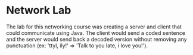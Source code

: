 # Network Lab

The lab for this networking course was creating a server and client that could communicate using Java. The client would send a coded sentence and the server would send back a decoded version without removing any punctuation (ex: 'ttyl, ily!' => 'Talk to you late, i love you!').